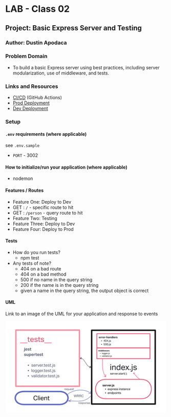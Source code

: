 # LAB - Class 02

## Project: Basic Express Server and Testing

### Author: Dustin Apodaca

### Problem Domain

- To build a basic Express server using best practices, including server modularization, use of middleware, and tests.

### Links and Resources

- [CI/CD](https://github.com/dustinapodaca/basic-express-server/actions) (GitHub Actions)
- [Prod Deployment](https://basic-express-server-prod.onrender.com)
- [Dev Deployment](https://basic-express-server-4wjg.onrender.com)

### Setup

#### `.env` requirements (where applicable)

see `.env.sample`

- `PORT` - 3002

#### How to initialize/run your application (where applicable)

- nodemon

#### Features / Routes

- Feature One: Deploy to Dev
- GET : `/` - specific route to hit
- GET : `/person` - query route to hit
- Feature Two: Testing
- Feature Three: Deploy to Dev
- Feature Four: Deploy to Prod

#### Tests

- How do you run tests?
  - npm test
- Any tests of note?
  - 404 on a bad route
  - 404 on a bad method
  - 500 if no name in the query string
  - 200 if the name is in the query string
  - given a name in the query string, the output object is correct

#### UML

Link to an image of the UML for your application and response to events

![UML](./assets/img/UMILab2.png)
